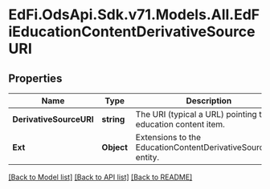 # EdFi.OdsApi.Sdk.v71.Models.All.EdFiEducationContentDerivativeSourceURI

## Properties

Name | Type | Description | Notes
------------ | ------------- | ------------- | -------------
**DerivativeSourceURI** | **string** | The URI (typical a URL) pointing to an education content item. | 
**Ext** | **Object** | Extensions to the EducationContentDerivativeSourceURI entity. | [optional] 

[[Back to Model list]](../README.md#documentation-for-models) [[Back to API list]](../README.md#documentation-for-api-endpoints) [[Back to README]](../README.md)

